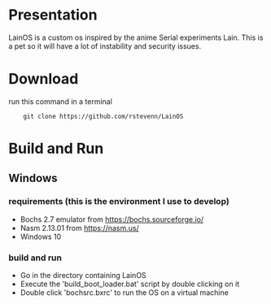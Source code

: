 # Presentation
LainOS is a custom os inspired by the anime Serial experiments Lain.
This is a pet so it will have a lot of instability and security issues.

# Download
run this command in a terminal

```
	git clone https://github.com/rstevenn/LainOS
```

# Build and Run

## Windows

### requirements (this is the environment I use to develop)
 - Bochs 2.7 emulator from https://bochs.sourceforge.io/
 - Nasm 2.13.01 from https://nasm.us/
 - Windows 10

### build and run
 - Go in the directory containing LainOS
 - Execute the 'build_boot_loader.bat' script by double clicking on it
 - Double click 'bochsrc.bxrc' to run the OS on a virtual machine
